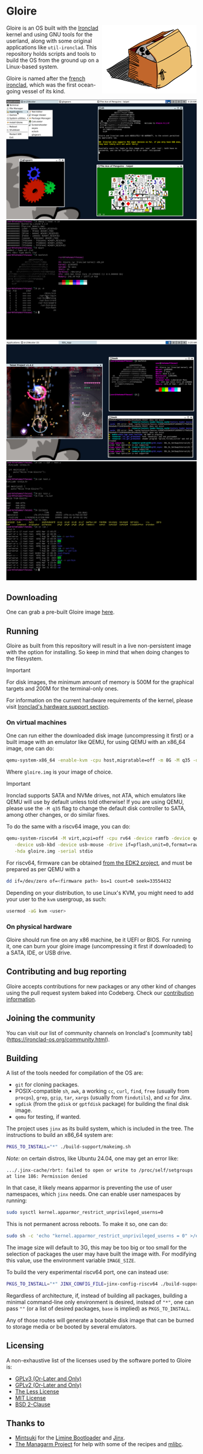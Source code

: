 # Gloire

[<img src="artwork/logo.png" width="250" align="right" alt="Gloire logo">]()

Gloire is an OS built with the [Ironclad](https://ironclad-os.org)
kernel and using GNU tools for the userland, along with some original
applications like `util-ironclad`. This repository holds scripts and tools to
build the OS from the ground up on a Linux-based system.

Gloire is named after the [french ironclad](https://en.wikipedia.org/wiki/French_ironclad_Gloire),
which was the first ocean-going vessel of its kind.

![Gloire running the JWM window manager, a terminal, taipei, and glxgears](artwork/screenshot1.png)
![Gloire showcasing some terminal utilities](artwork/screenshot2.png)
![Gloire running Taisei Project, a FOSS fangame of the Tōhō series](artwork/screenshot3.png)
![Gloire showcasing the creation, compilation, and execution of a C program](artwork/screenshot4.png)

## Downloading

One can grab a pre-built Gloire image [here](https://codeberg.org/Ironclad/Gloire/releases).

## Running

Gloire as built from this repository will result in a live non-persistent image
with the option for installing. So keep in mind that when doing changes to the
filesystem.

> [!IMPORTANT]
> For disk images, the minimum amount of memory is 500M for the graphical
> targets and 200M for the terminal-only ones.
>
> For information on the current hardware requirements of the
> kernel, please visit [Ironclad's hardware support section](https://ironclad-os.org/supportedhardware.html).

### On virtual machines

One can run either the downloaded disk image (uncompressing it first) or a
built image with an emulator like QEMU, for using QEMU with an x86_64
image, one can do:

```bash
qemu-system-x86_64 -enable-kvm -cpu host,migratable=off -m 8G -M q35 -drive format=raw,file=gloire.img -serial stdio
```

Where `gloire.img` is your image of choice.

> [!IMPORTANT]
> Ironclad supports SATA and NVMe drives, not ATA, which emulators like QEMU
> will use by default unless told otherwise! If you are using QEMU, please use
> the `-M q35` flag to change the default disk controller to SATA, among other
> changes, or do similar fixes.

To do the same with a riscv64 image, you can do:

```bash
qemu-system-riscv64 -M virt,acpi=off -cpu rv64 -device ramfb -device qemu-xhci -m 4G         \
   -device usb-kbd -device usb-mouse -drive if=pflash,unit=0,format=raw,file=<firmware path> \
   -hda gloire.img -serial stdio
```

For riscv64, firmware can be obtained [from the EDK2 project](https://github.com/osdev0/edk2-ovmf-nightly/releases/latest/download/ovmf-code-riscv64.fd),
and must be prepared as per QEMU with a

```bash
dd if=/dev/zero of=<firmware path> bs=1 count=0 seek=33554432
```

Depending on your distribution, to use Linux's KVM, you might need to add your
user to the `kvm` usergroup, as such:

```bash
usermod -aG kvm <user>
```

### On physical hardware

Gloire should run fine on any x86 machine, be it UEFI or BIOS. For running it,
one can burn your gloire image (uncompressing it first if downloaded) to a
SATA, IDE, or USB drive.

## Contributing and bug reporting

Gloire accepts contributions for new packages or any other kind of changes
using the pull request system baked into Codeberg. Check our
[contribution information](CONTRIBUTING.md).

## Joining the community

You can visit our list of community channels on Ironclad's
[community tab] (https://ironclad-os.org/community.html).

## Building

A list of the tools needed for compilation of the OS are:

- `git` for cloning packages.
- POSIX-compatible `sh`, `awk`, a working `cc`, `curl`, `find`, `free` (usually from `procps`), `grep`, `gzip`, `tar`, `xargs` (usually from `findutils`), and `xz` for Jinx.
- `sgdisk` (from the `gdisk` or `gptfdisk` package) for building the final disk image.
- `qemu` for testing, if wanted.

The project uses `jinx` as its build system, which is included in the tree.
The instructions to build an x86_64 system are:

```bash
PKGS_TO_INSTALL="*" ./build-support/makeimg.sh
```

*Note:* on certain distros, like Ubuntu 24.04, one may get an error like:
```
.../.jinx-cache/rbrt: failed to open or write to /proc/self/setgroups at line 186: Permission denied
```
In that case, it likely means apparmor is preventing the use of user namespaces,
which `jinx` needs. One can enable user namespaces by running:
```sh
sudo sysctl kernel.apparmor_restrict_unprivileged_userns=0
```
This is not permanent across reboots. To make it so, one can do:
```sh
sudo sh -c 'echo "kernel.apparmor_restrict_unprivileged_userns = 0" >/etc/sysctl.d/99-userns.conf'
```

The image size will default to 3G, this may be too big or too small for the
selection of packages the user may have built the image with. For modifying
this value, use the environment variable `IMAGE_SIZE`.

To build the very experimental riscv64 port, one can instead use:

```bash
PKGS_TO_INSTALL="*" JINX_CONFIG_FILE=jinx-config-riscv64 ./build-support/makeimg.sh
```

Regardless of architecture, if, instead of building all packages, building
a minimal command-line only environment is desired, instead of `"*"`, one
can pass `""` (or a list of desired packages, `base` is implied) as `PKGS_TO_INSTALL`.

Any of those routes will generate a bootable disk image that can be burned to
storage media or be booted by several emulators.

## Licensing

A non-exhaustive list of the licenses used by the software ported to Gloire is:

- [GPLv3 (Or-Later and Only)](https://www.gnu.org/licenses/gpl-3.0.html)
- [GPLv2 (Or-Later and Only)](https://www.gnu.org/licenses/old-licenses/gpl-2.0.html)
- [The Less License](https://github.com/gwsw/less/blob/master/LICENSE)
- [MIT License](https://opensource.org/licenses/MIT)
- [BSD 2-Clause](https://opensource.org/licenses/BSD-2-Clause)

## Thanks to

- [Mintsuki](https://codeberg.org/mintsuki) for the
[Limine Bootloader](https://github.com/limine-bootloader/limine) and
[Jinx](https://codeberg.org/mintsuki/jinx).
- [The Managarm Project](https://github.com/managarm) for help with some
of the recipes and [mlibc](https://github.com/managarm/mlibc).
